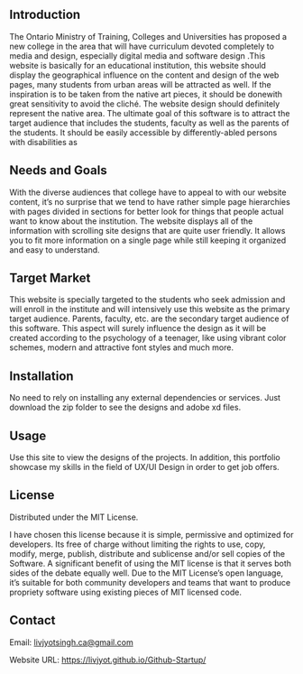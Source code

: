 ## Introduction
 
The Ontario Ministry of Training, Colleges and Universities has proposed a new college in the area that will have curriculum devoted completely to media and design, especially digital media and software design .This website is basically for an
educational institution, this website should display the geographical influence on the content and design of the web pages, many students from urban areas will be attracted
as well. If the inspiration is to be taken from the native art pieces, it should be donewith great sensitivity to avoid the cliché. The website design should definitely represent
the native area. The ultimate goal of this software is to attract the target audience that includes the students, faculty as well as the parents of the students. It should be easily accessible by differently-abled persons with disabilities as

## Needs and Goals

With the diverse audiences that college have to appeal to with our website content, it’s no surprise that we tend to have rather simple page hierarchies with pages divided in sections for better look for things that people actual want to know about the institution. The website displays all of the information with scrolling site designs that are quite user
friendly. It allows you to fit more information on a single page while still keeping it organized and easy to understand.


## Target Market

This website is specially targeted to the students who seek admission and will enroll in the institute and will intensively use this website as the primary target audience. Parents, faculty, etc. are the secondary target audience of this software. This aspect
will surely influence the design as it will be created according to the psychology of a teenager, like using vibrant color schemes, modern and attractive font styles and much more.

## Installation

No need to rely on installing any external dependencies or services. Just download the zip folder to see the designs and adobe xd files.


## Usage

Use this site to view the designs of the projects. In addition, this portfolio showcase my skills in the field of UX/UI Design in order to get job offers.

## License
Distributed under the MIT License. 

I have chosen this license because it is simple, permissive and optimized for developers. Its free of charge without limiting the rights to use, copy, modify, merge, publish, distribute and sublicense and/or sell copies of the Software. A significant benefit of using the MIT license is that it serves both sides of the debate equally well. Due to the MIT License’s open language, it’s suitable for both community developers and teams that want to produce propriety software using existing pieces of MIT licensed code.

## Contact
Email: livjyotsingh.ca@gmail.com

Website URL: https://livjyot.github.io/Github-Startup/
